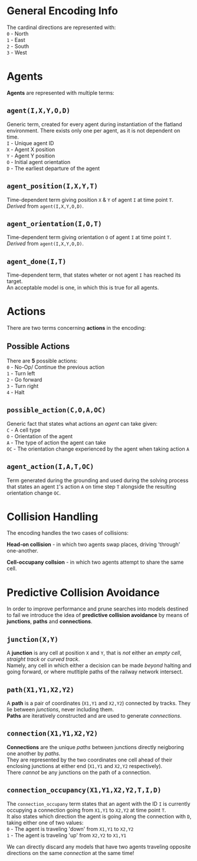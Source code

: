 # General Encoding Info

The cardinal directions are represented with:  
`0` - North  
`1` - East  
`2` - South  
`3` - West  

# Agents

**Agents** are represented with multiple terms:  
## `agent(I,X,Y,O,D)` 

Generic term, created for every agent during instantiation of the flatland environment. There exists only one per agent, as it is not dependent on time.  
`I` - Unique agent ID  
`X` - Agent X position  
`Y` - Agent Y position  
`O` - Initial agent orientation  
`D` - The earliest departure of the agent

## `agent_position(I,X,Y,T)`

Time-dependent term giving position `X` & `Y` of agent `I` at time point `T`.  
*Derived* from `agent(I,X,Y,O,D)`.

## `agent_orientation(I,O,T)`

Time-dependent term giving orientation `O` of agent `I` at time point `T`.  
*Derived* from `agent(I,X,Y,O,D)`.

## `agent_done(I,T)`

Time-dependent term, that states wheter or not agent `I` has reached its target.  
An acceptable model is one, in which this is true for all agents.

# Actions

There are two terms concerning **actions** in the encoding:

## Possible Actions

There are **5** possible actions:  
`0` - No-Op/ Continue the previous action  
`1` - Turn left  
`2` - Go forward  
`3` - Turn right  
`4` - Halt  

## `possible_action(C,O,A,OC)`

Generic fact that states what actions an *agent* can take given:  
`C` - A cell type  
`O` - Orientation of the agent  
`A` - The type of action the agent can take  
`OC` - The orientation change experienced by the agent when taking action `A`

## `agent_action(I,A,T,OC)`

Term generated during the grounding and used during the solving process that states an agent `I`'s action `A` on time step `T` alongside the resulting orientation change `OC`.

# Collision Handling

The encoding handles the two cases of collisions:

**Head-on collision** - in which two agents swap places, driving 'through' one-another.

**Cell-occupany collsion** - in which two agents attempt to share the same cell.

# Predictive Collision Avoidance

In order to improve performance and prune searches into models destined to fail we introduce the idea of **predictive collision avoidance** by means of **junctions**, **paths** and **connections**.

## `junction(X,Y)`

A **junction** is any cell at position `X` and `Y`, that is *not* either an *empty cell*, *straight track* or *curved track*.  
Namely, any cell in which either a decision can be made *beyond* halting and going forward, or where mutltiple paths of the railway network intersect.

## `path(X1,Y1,X2,Y2)`

A **path** is a pair of coordinates (`X1,Y1` and `X2,Y2`) connected by tracks. They lie between *junctions*, never including them.  
**Paths** are iteratively constructed and are used to generate *connections*.

## `connection(X1,Y1,X2,Y2)`

**Connections** are the unique *paths* between junctions directly neigboring one another by *paths*.  
They are represented by the two coordinates one cell ahead of their enclosing junctions at either end (`X1,Y1` and `X2,Y2` respectively).  
There *cannot* be any junctions on the path of a connection.

## `connection_occupancy(X1,Y1,X2,Y2,T,I,D)`

The `connection_occupany` term states that an agent with the ID `I` is currently occupying a connection going from `X1,Y1` to `X2,Y2` at time point `T`.  
It also states which direction the agent is going along the connection with `D`, taking either one of two values:  
`0` - The agent is traveling 'down' from `X1,Y1` to `X2,Y2`  
`1` - The agent is traveling 'up' from `X2,Y2` to `X1,Y1`

We can directly discard any models that have two agents traveling opposite directions on the same *connection* at the same time!